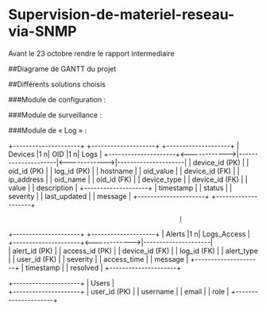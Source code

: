 # Supervision-de-materiel-reseau-via-SNMP

Avant le 23 octobre rendre le rapport intermediaire

##Diagrame de GANTT du projet



##Différents solutions choisis 

###Module de configuration :

###Module de surveillance :

###Module de « Log » :	



+---------------------+              +--------------------+              +--------------------+
|      Devices         |1           n|      OID            |1           n|      Logs           |
+---------------------+<------------>|---------------------|<------------>|---------------------|
| device_id (PK)       |              | oid_id (PK)         |              | log_id (PK)         |
| hostname             |              | oid_value           |             | device_id (FK)      |
| ip_address           |              | oid_name            |             | oid_id (FK)         |
| device_type          |              | device_id (FK)      |             | value               |
| description          |              +--------------------+              | timestamp           |
| status               |                                                  | severity            |
|  last_updated        |                                                       | message             |
 +---------------------+                                                        +--------------------+
                                                     

                                                    | 
+---------------------+              +--------------------+ 
|      Alerts          |1           n|   Logs_Access       |
+---------------------+<------------>|---------------------|  
| alert_id (PK)        |              | access_id (PK)      |
| device_id (FK)       |              | log_id (FK)         |
| alert_type           |              | user_id (FK)        |
| severity             |              | access_time         |
| message              |              +---------------------+
| timestamp            |
| resolved             |
+---------------------+

+---------------------+
|      Users           |        
+---------------------+
| user_id (PK)         |
| username             |
| email                |
| role                 |
+---------------------+

